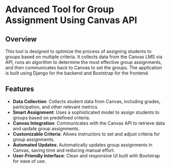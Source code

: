 # Advanced Tool for Group Assignment Using Canvas API

## Overview

This tool is designed to optimize the process of assigning students to groups based on multiple criteria. It collects data from the Canvas LMS via API, runs an algorithm to determine the most effective group assignments, and then communicates back to Canvas to set the groups. The application is built using Django for the backend and Bootstrap for the frontend.

## Features

- **Data Collection**: Collects student data from Canvas, including grades, participation, and other relevant metrics.
- **Smart Assignment**: Uses a sophisticated model to assign students to groups based on predefined criteria.
- **Canvas Integration**: Communicates with the Canvas API to retrieve data and update group assignments.
- **Customizable Criteria**: Allows instructors to set and adjust criteria for group assignments.
- **Automated Updates**: Automatically updates group assignments in Canvas, saving time and reducing manual effort.
- **User-Friendly Interface**: Clean and responsive UI built with Bootstrap for ease of use.
